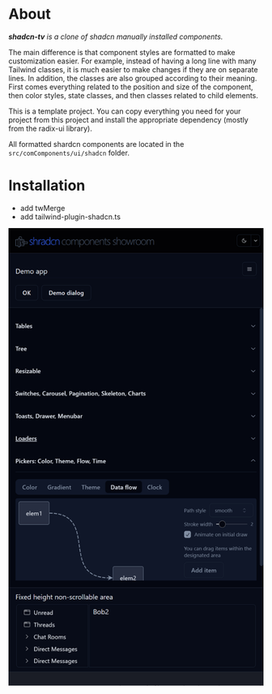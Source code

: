 # About

***shadcn-tv** is a clone of shadcn manually installed components.*

The main difference is that component styles are formatted to make customization easier.
For example, instead of having a long line with many Tailwind classes, it is much easier to make changes if they are on separate lines.
In addition, the classes are also grouped according to their meaning.
First comes everything related to the position and size of the component, then color styles, state classes, and then classes related to child elements.

This is a template project. You can copy everything you need for your project from this project and install the appropriate dependency (mostly from the radix-ui library).

All formatted shardcn components are located in the ```src/comComponents/ui/shadcn``` folder.

# Installation

* add twMerge
* add tailwind-plugin-shadcn.ts
  
![](src/assets/previews/2024-02-27_16-52-51.png)
